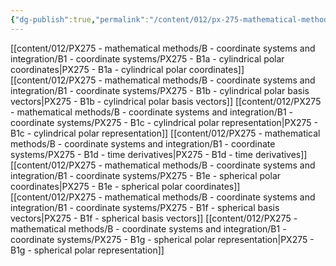 ```yaml
---
{"dg-publish":true,"permalink":"/content/012/px-275-mathematical-methods/b-coordinate-systems-and-integration/b1-coordinate-systems/b1-coordinate-systems/","noteIcon":"1","created":"2024-11-25T10:50:32.000+00:00","updated":"2024-11-26T01:18:07.509+00:00"}
---
```


[[content/012/PX275 - mathematical methods/B - coordinate systems and integration/B1 - coordinate systems/PX275 - B1a - cylindrical polar coordinates\|PX275 - B1a - cylindrical polar coordinates]]
[[content/012/PX275 - mathematical methods/B - coordinate systems and integration/B1 - coordinate systems/PX275 - B1b - cylindrical polar basis vectors\|PX275 - B1b - cylindrical polar basis vectors]]
[[content/012/PX275 - mathematical methods/B - coordinate systems and integration/B1 - coordinate systems/PX275 - B1c - cylindrical polar representation\|PX275 - B1c - cylindrical polar representation]]
[[content/012/PX275 - mathematical methods/B - coordinate systems and integration/B1 - coordinate systems/PX275 - B1d - time derivatives\|PX275 - B1d - time derivatives]]
[[content/012/PX275 - mathematical methods/B - coordinate systems and integration/B1 - coordinate systems/PX275 - B1e - spherical polar coordinates\|PX275 - B1e - spherical polar coordinates]]
[[content/012/PX275 - mathematical methods/B - coordinate systems and integration/B1 - coordinate systems/PX275 - B1f - spherical basis vectors\|PX275 - B1f - spherical basis vectors]]
[[content/012/PX275 - mathematical methods/B - coordinate systems and integration/B1 - coordinate systems/PX275 - B1g - spherical polar representation\|PX275 - B1g - spherical polar representation]]
